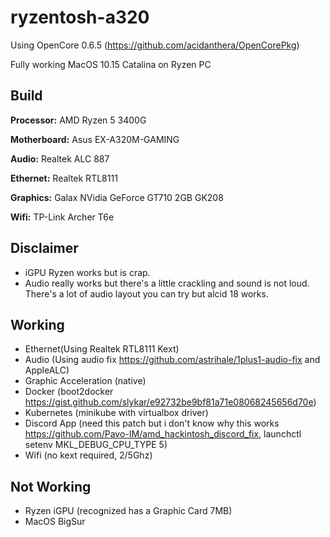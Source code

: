 # ryzentosh-a320
Using OpenCore 0.6.5 (https://github.com/acidanthera/OpenCorePkg)

Fully working MacOS 10.15 Catalina on Ryzen PC

## Build

**Processor:** AMD Ryzen 5 3400G

**Motherboard:** Asus EX-A320M-GAMING

**Audio:** Realtek ALC 887

**Ethernet:** Realtek RTL8111

**Graphics:** Galax NVidia GeForce GT710 2GB GK208

**Wifi:** TP-Link Archer T6e

## Disclaimer
- iGPU Ryzen works but is crap.
- Audio really works but there's a little crackling and sound is not loud. There's a lot of audio layout you can try but alcid 18 works.

## Working
- Ethernet(Using Realtek RTL8111 Kext)
- Audio (Using audio fix https://github.com/astrihale/1plus1-audio-fix and AppleALC)
- Graphic Acceleration (native)
- Docker (boot2docker https://gist.github.com/slykar/e92732be9bf81a71e08068245656d70e)
- Kubernetes (minikube with virtualbox driver)
- Discord App (need this patch but i don't know why this works https://github.com/Pavo-IM/amd_hackintosh_discord_fix, launchctl setenv MKL_DEBUG_CPU_TYPE 5)
- Wifi (no kext required, 2/5Ghz)

## Not Working
- Ryzen iGPU (recognized has a Graphic Card 7MB)
- MacOS BigSur
